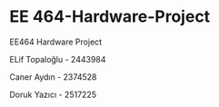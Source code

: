# EE 464-Hardware-Project
EE464 Hardware Project

ELif Topaloğlu - 2443984

Caner Aydın - 2374528

Doruk Yazıcı - 2517225
